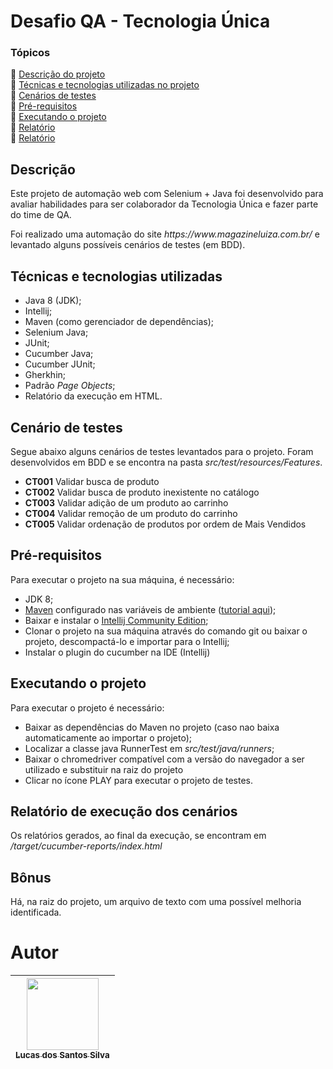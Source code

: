 # Desafio QA - Tecnologia Única

### Tópicos

:small_blue_diamond: [Descrição do projeto](#descrição) </br>
:small_blue_diamond: [Técnicas e tecnologias utilizadas no projeto](#técnicas-e-tecnologias-utilizadas) </br>
:small_blue_diamond: [Cenários de testes ](#cenário-de-testes) </br>
:small_blue_diamond: [Pré-requisitos](#pré-requisitos) </br>
:small_blue_diamond: [Executando o projeto](#executando-o-projeto) </br>
:small_blue_diamond: [Relatório](#relatório-de-execução-dos-cenários) </br>
:small_blue_diamond: [Relatório](#bônus) </br>


## Descrição

<p>Este projeto de automação web com Selenium + Java foi desenvolvido para avaliar habilidades para ser colaborador da Tecnologia Única e fazer parte do time de QA.</p>
<p>Foi realizado uma automação do site <i>https://www.magazineluiza.com.br/</i> e levantado alguns possíveis cenários de testes (em BDD).</p>

## Técnicas e tecnologias utilizadas
- Java 8 (JDK);
- Intellij;
- Maven (como gerenciador de dependências);
- Selenium Java;
- JUnit;
- Cucumber Java;
- Cucumber JUnit;
- Gherkhin;
- Padrão <i>Page Objects</i>;
- Relatório da execução em HTML.


## Cenário de testes
<p>Segue abaixo alguns cenários de testes levantados para o projeto. Foram desenvolvidos em BDD e se encontra na pasta <i>src/test/resources/Features</i>.</i></p>

- **CT001** Validar busca de produto
- **CT002** Validar busca de produto inexistente no catálogo
- **CT003** Validar adição de um produto ao carrinho
- **CT004** Validar remoção de um produto do carrinho
- **CT005** Validar ordenação de produtos por ordem de Mais Vendidos

## Pré-requisitos
<p>Para executar o projeto na sua máquina, é necessário:</p>

- JDK 8;
- [Maven](https://maven.apache.org/download.cgi) configurado nas variáveis de ambiente ([tutorial aqui](https://medium.com/beelabacademy/configurando-vari%C3%A1veis-de-ambiente-java-home-e-maven-home-no-windows-e-unix-d9461f783c26));
- Baixar e instalar o [Intellij Community Edition](https://www.jetbrains.com/pt-br/idea/download/download-thanks.html?platform=windows&code=IIC);
- Clonar o projeto na sua máquina através do comando git ou baixar o projeto, descompactá-lo e importar para o Intellij;
- Instalar o plugin do cucumber na IDE (Intellij)

## Executando o projeto

<p>Para executar o projeto é necessário:</p>

- Baixar as dependências do Maven no projeto (caso nao baixa automaticamente ao importar o projeto);
- Localizar a classe java RunnerTest em <i>src/test/java/runners</i>;
- Baixar o chromedriver compatível com a versão do navegador a ser utilizado e substituir na raiz do projeto
- Clicar no ícone PLAY para executar o projeto de testes.


## Relatório de execução dos cenários 

<p>Os relatórios gerados, ao final da execução, se encontram em <i>/target/cucumber-reports/index.html</i></p>

## Bônus

<p>Há, na raiz do projeto, um arquivo de texto com uma possível melhoria identificada. </p>

# Autor

| [<img src="https://avatars.githubusercontent.com/u/17802288?v=4" width=115><br><sub>Lucas dos Santos Silva</sub>](https://github.com/eulucasilva) | 
|:-------------------------------------------------------------------------------------------------------------------------------------------------:|
